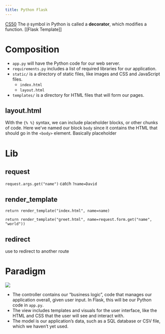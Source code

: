 ```yaml
---
title: Python Flask
---
```

[CS50](https://cs50.harvard.edu/college/2022/spring/notes/9/)
The `@` symbol in Python is called a **decorator**, which modifies a function.
[[Flask Template]]
# Composition
-   `app.py` will have the Python code for our web server.
-   `requirements.py` includes a list of required libraries for our application.
-   `static/` is a directory of static files, like images and CSS and JavaScript files.
	- `index.html`
	- `layout.html`
-   `templates/` is a directory for HTML files that will form our pages.

## layout.html
With the `{% %}` syntax, we can include placeholder blocks, or other chunks of code. Here we’ve named our block `body` since it contains the HTML that should go in the `<body>` element.
Basically placeholder 
# Lib
## request
`request.args.get("name")` catch `?name=David`
## render_template
`return render_template("index.html", name=name)`

`return render_template("greet.html", name=request.form.get("name", "world"))`
## redirect
use to redirect to another route
# Paradigm
![](https://s2.loli.net/2022/04/05/Ttbm2ndFkiau7Og.png)

-   The controller contains our “business logic”, code that manages our application overall, given user input. In Flask, this will be our Python code in `app.py`.
-   The view includes templates and visuals for the user interface, like the HTML and CSS that the user will see and interact with.
-   The model is our application’s data, such as a SQL database or CSV file, which we haven’t yet used.